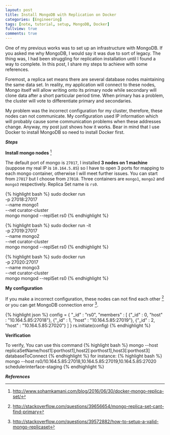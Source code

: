 ```yaml
---
layout: post
title: Install MongoDB with Replication on Docker
categories: [Engineering]
tags: [note, tutorial, setup, MongoDB, Docker]
fullview: true
comments: true
---
```

One of my previous works was to set up an infrastructure with MongoDB. If you asked me why MongoDB, I would say it was due to sort of legacy. The thing was, I had been struggling for replication installation until I found a way to complete. In this post, I share my steps to achieve with some references.

Foremost, a replica set means there are several database nodes maintaining the same data set. In reality, my application will connect to these nodes, Mongo itself will allow writing onto its primary node while secondary will clone data after a short particular period time. When primary has a problem, the cluster will vote to differentiate primary and secondaries.

My problem was the incorrect configuration for my cluster, therefore, these nodes can not communicate. My configuration used IP information which will probably cause some communication problems when these addresses change. Anyway, my post just shows how it works. Bear in mind that I use Docker to install MongoDB so need to install Docker first.

***Steps***

**Install mongo nodes** [^docker]

The default port of mongo is `27017`, I installed **3 nodes on 1 machine** (suppose my real IP is `10.164.5.85`) so I have to open 3 ports for mapping to each mongo container, otherwise I will meet further issues. You can start from `27017` but I choose from `27018`. Three containers are `mongo1`, `mongo2` and `mongo3` respectively. Replica Set name is `rs0`.

{% highlight bash %}
sudo docker run \
-p 27018:27017 \
--name mongo1 \
--net curator-cluster \
mongo mongod --replSet rs0
{% endhighlight %}

{% highlight bash %}
sudo docker run  -it\
-p 27019:27017 \
--name mongo2 \
--net curator-cluster \
mongo mongod --replSet rs0
{% endhighlight %}

{% highlight bash %}
sudo docker run \
-p 27020:27017 \
--name mongo3 \
--net curator-cluster \
mongo mongod --replSet rs0
{% endhighlight %}

**My configuration**

If you make a incorrect configuration, these nodes can not find each other [^problem] or you can get MongoDB connection error [^error].

{% highlight json %}
config = {
  "_id" : "rs0",
  "members" : [
    {"_id" : 0, "host" : "10.164.5.85:27018"},
    {"_id" : 1, "host" : "10.164.5.85:27019"},
    {"_id" : 2, "host" : "10.164.5.85:27020"}
    ]
  }
rs.initiate(config)
{% endhighlight %}

**Verification**

To verify, You can use this command
{% highlight bash %}
mongo --host replicaSetName/host1[:porthost1],host2[:porthost1],host3[:porthost3] databaseToConnect
{% endhighlight %}
for instance:
{% highlight bash %}
mongo --host rs0/10.164.5.85:27018,10.164.5.85:27019,10.164.5.85:27020 schedulerinterface-staging
{% endhighlight %}

***References***

[^docker]: http://www.sohamkamani.com/blog/2016/06/30/docker-mongo-replica-set/
[^problem]: http://stackoverflow.com/questions/39656654/mongo-replica-set-cant-find-primary
[^error]: http://stackoverflow.com/questions/39572882/how-to-setup-a-valid-mongo-replicaset
